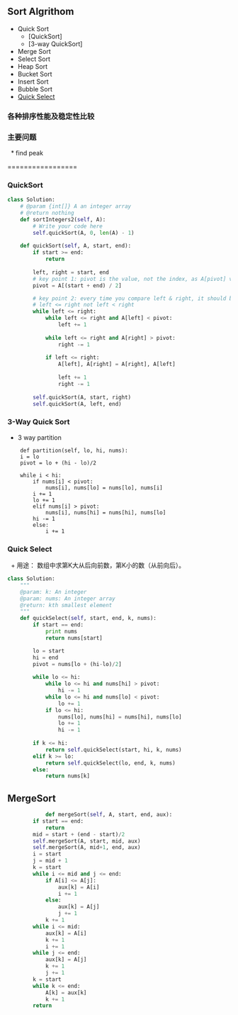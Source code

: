## Sort Algrithom ##
   * Quick Sort
      * [QuickSort]
      * [3-way QuickSort]
   * Merge Sort
   * Select Sort
   * Heap Sort
   * Bucket Sort
   * Insert Sort
   * Bubble Sort
   * [Quick Select](#quick-select)

### 各种排序性能及稳定性比较 ###

### 主要问题 ###
   * find peak


=================

### QuickSort ###

```python
class Solution:
    # @param {int[]} A an integer array
    # @return nothing
    def sortIntegers2(self, A):
        # Write your code here
        self.quickSort(A, 0, len(A) - 1)
    
    def quickSort(self, A, start, end):
        if start >= end:
            return
        
        left, right = start, end
        # key point 1: pivot is the value, not the index, as A[pivot] value will be CHANGED!!!
        pivot = A[(start + end) / 2]

        # key point 2: every time you compare left & right, it should be 
        # left <= right not left < right
        while left <= right:
            while left <= right and A[left] < pivot:
                left += 1
            
            while left <= right and A[right] > pivot:
                right -= 1
            
            if left <= right:
                A[left], A[right] = A[right], A[left]
                
                left += 1
                right -= 1
        
        self.quickSort(A, start, right)
        self.quickSort(A, left, end)
```
### 3-Way Quick Sort ###
   * 3 way partition
```pythion
    def partition(self, lo, hi, nums):
	i = lo
	pivot = lo + (hi - lo)/2
	
	while i < hi:
	    if nums[i] < pivot:
	    	nums[i], nums[lo] = nums[lo], nums[i]
		i += 1
		lo += 1
	    elif nums[i] > pivot:
	        nums[i], nums[hi] = nums[hi], nums[lo]
		hi -= 1
	    else:
	        i += 1
```

### Quick Select ###
   + 用途： 数组中求第K大从后向前数，第K小的数（从前向后）。
   
```python
class Solution:
    """
    @param: k: An integer
    @param: nums: An integer array
    @return: kth smallest element
    """
    def quickSelect(self, start, end, k, nums):
        if start == end:
            print nums
            return nums[start]

        lo = start
        hi = end
        pivot = nums[lo + (hi-lo)/2]
        
        while lo <= hi:
            while lo <= hi and nums[hi] > pivot:
                hi -= 1
            while lo <= hi and nums[lo] < pivot:
                lo += 1
            if lo <= hi:
            	nums[lo], nums[hi] = nums[hi], nums[lo]
            	lo += 1
            	hi -= 1
        
        if k <= hi:
            return self.quickSelect(start, hi, k, nums)
        elif k >= lo:
            return self.quickSelect(lo, end, k, nums)
        else:
            return nums[k]
```
## MergeSort ##
```python
            def mergeSort(self, A, start, end, aux):
		if start == end:
			return
		mid = start + (end - start)/2
		self.mergeSort(A, start, mid, aux)
		self.mergeSort(A, mid+1, end, aux)
		i = start
		j = mid + 1
		k = start
		while i <= mid and j <= end:
			if A[i] <= A[j]:
				aux[k] = A[i]
				i += 1
			else:
				aux[k] = A[j]
				j += 1
			k += 1
		while i <= mid:
			aux[k] = A[i]
			k += 1
			i += 1
		while j <= end:
			aux[k] = A[j]
			k += 1
			j += 1
		k = start
		while k <= end:
			A[k] = aux[k]
			k += 1
		return
```
